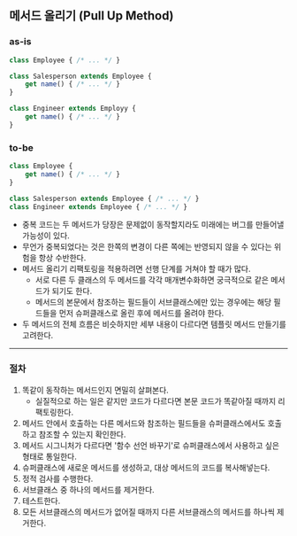 ## 메서드 올리기 (Pull Up Method)

### as-is
```javascript
class Employee { /* ... */ }

class Salesperson extends Employee {
    get name() { /* ... */ }
}

class Engineer extends Employy {
    get name() { /* ... */ }
}
```

### to-be
```javascript
class Employee {
    get name() { /* ... */ }
}

class Salesperson extends Employee { /* ... */ }
class Engineer extends Employee { /* ... */ }
```

* 중복 코드는 두 메서드가 당장은 문제없이 동작할지라도 미래에는 버그를 만들어낼 가능성이 있다.
* 무언가 중복되었다는 것은 한쪽의 변경이 다른 쪽에는 반영되지 않을 수 있다는 위험을 항상 수반한다.
* 메서드 올리기 리팩토링을 적용하려면 선행 단계를 거쳐야 할 때가 많다.
  * 서로 다른 두 클래스의 두 메서드를 각각 매개변수화하면 궁극적으로 같은 메서드가 되기도 한다.
  * 메서드의 본문에서 참조하는 필드들이 서브클래스에만 있는 경우에는 해당 필드들을 먼저 슈퍼클래스로 올린 후에 메서드를 올려야 한다.
* 두 메서드의 전체 흐름은 비슷하지만 세부 내용이 다르다면 템플릿 메서드 만들기를 고려한다.

- - -

### 절차
1. 똑같이 동작하는 메서드인지 면밀히 살펴본다.
   * 실질적으로 하는 일은 같지만 코드가 다르다면 본문 코드가 똑같아질 때까지 리팩토링한다.
2. 메서드 안에서 호출하는 다른 메서드와 참조하는 필드들을 슈퍼클래스에서도 호출하고 참조할 수 있는지 확인한다.
3. 메서드 시그니처가 다르다면 '함수 선언 바꾸기'로 슈퍼클래스에서 사용하고 싶은 형태로 통일한다.
4. 슈퍼클래스에 새로운 메서드를 생성하고, 대상 메서드의 코드를 복사해넣는다.
5. 정적 검사를 수행한다.
6. 서브클래스 중 하나의 메서드를 제거한다.
7. 테스트한다.
8. 모든 서브클래스의 메서드가 없어질 때까지 다른 서브클래스의 메서드를 하나씩 제거한다.
